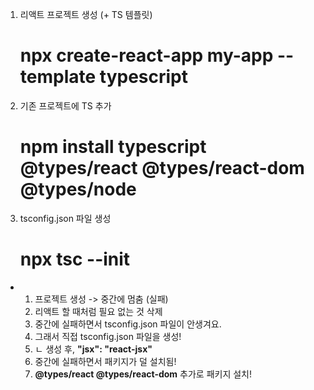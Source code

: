 1. 리액트 프로젝트 생성 (+ TS 템플릿)

   # npx create-react-app my-app --template typescript

2. 기존 프로젝트에 TS 추가

   # npm install typescript @types/react @types/react-dom @types/node

3. tsconfig.json 파일 생성

   # npx tsc --init

- 1. 프로젝트 생성 -> 중간에 멈춤 (실패)
  2. 리액트 할 때처럼 필요 없는 것 삭제
  3. 중간에 실패하면서 tsconfig.json 파일이 안생겨요.
  4. 그래서 직접 tsconfig.json 파일을 생성!
  5. ㄴ 생성 후, **"jsx": "react-jsx"**
  6. 중간에 실패하면서 패키지가 덜 설치됨!
  7. **@types/react @types/react-dom** 추가로 패키지 설치!
